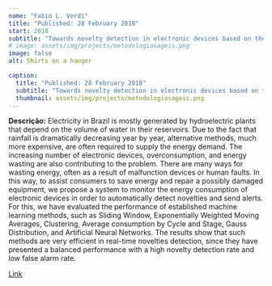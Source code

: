 ```yaml
---
name: "Fabio L. Verdi"
title: "Published: 28 February 2018"
start: 2018
subtitle: "Towards novelty detection in electronic devices based on their energy consumption"
# image: assets/img/projects/metodologiasageis.png
image: false
alt: Shirts on a hanger

caption:
  title: "Published: 28 February 2018"
  subtitle: "Towards novelty detection in electronic devices based on their energy consumption"
  thumbnail: assets/img/projects/metodologiasageis.png
---
```

<p class="text-justify my-2">
<strong>Descrição:</strong> Electricity in Brazil is mostly generated by hydroelectric plants that depend on the volume of water in their reservoirs. Due to the fact that rainfall is dramatically decreasing year by year, alternative methods, much more expensive, are often required to supply the energy demand. The increasing number of electronic devices, overconsumption, and energy wasting are also contributing to the problem. There are many ways for wasting energy, often as a result of malfunction devices or human faults. In this way, to assist consumers to save energy and repair a possibly damaged equipment, we propose a system to monitor the energy consumption of electronic devices in order to automatically detect novelties and send alerts. For this, we have evaluated the performance of established machine learning methods, such as Sliding Window, Exponentially Weighted Moving Averages, Clustering, Average consumption by Cycle and Stage, Gauss Distribution, and Artificial Neural Networks. The results show that such methods are very efficient in real-time novelties detection, since they have presented a balanced performance with a high novelty detection rate and low false alarm rate.
</p>
<p class="text-justify">
  <a target="_blank" href="https://link.springer.com/article/10.1007%2Fs10922-018-9476-x">Link</a>
</p>